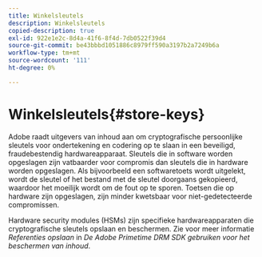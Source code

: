 ```yaml
---
title: Winkelsleutels
description: Winkelsleutels
copied-description: true
exl-id: 922e1e2c-8d4a-41f6-8f4d-7db0522f39d4
source-git-commit: be43bbbd1051886c8979ff590a3197b2a7249b6a
workflow-type: tm+mt
source-wordcount: '111'
ht-degree: 0%

---
```


# Winkelsleutels{#store-keys}

Adobe raadt uitgevers van inhoud aan om cryptografische persoonlijke sleutels voor ondertekening en codering op te slaan in een beveiligd, fraudebestendig hardwareapparaat. Sleutels die in software worden opgeslagen zijn vatbaarder voor compromis dan sleutels die in hardware worden opgeslagen. Als bijvoorbeeld een softwaretoets wordt uitgelekt, wordt de sleutel of het bestand met de sleutel doorgaans gekopieerd, waardoor het moeilijk wordt om de fout op te sporen. Toetsen die op hardware zijn opgeslagen, zijn minder kwetsbaar voor niet-gedetecteerde compromissen.

Hardware security modules (HSMs) zijn specifieke hardwareapparaten die cryptografische sleutels opslaan en beschermen. Zie voor meer informatie *Referenties opslaan* in *De Adobe Primetime DRM SDK gebruiken voor het beschermen van inhoud*.
